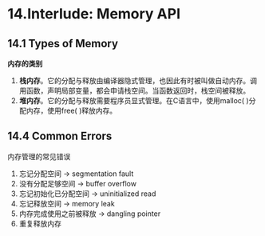 # 14.Interlude: Memory API

## 14.1 Types of Memory

**内存的类别**

1. **栈内存**。它的分配与释放由编译器隐式管理，也因此有时被叫做自动内存。调用函数，声明局部变量，都会申请栈空间。当函数返回时，栈空间被释放。
2. **堆内存**。它的分配与释放需要程序员显式管理。在C语言中，使用malloc( )分配内存，使用free( )释放内存。

## 14.4 Common Errors

内存管理的常见错误

1. 忘记分配空间 -> segmentation fault
2. 没有分配足够空间 -> buffer overflow
3. 忘记初始化已分配空间 -> uninitialized read
4. 忘记释放空间 -> memory leak
5. 内存完成使用之前被释放 -> dangling pointer
6. 重复释放内存
